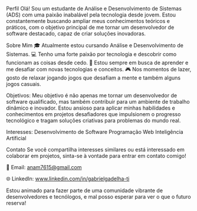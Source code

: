 Perfil
Olá! Sou um estudante de Análise e Desenvolvimento de Sistemas (ADS) com uma paixão inabalável pela tecnologia desde jovem. Estou constantemente buscando ampliar meus conhecimentos teóricos e práticos,
com o objetivo principal de me tornar um desenvolvedor de software destacado, capaz de criar soluções inovadoras.

Sobre Mim
🎓 Atualmente estou cursando Análise e Desenvolvimento de Sistemas.
💻 Tenho uma forte paixão por tecnologia e descobrir como funcionam as coisas desde cedo.
🚀 Estou sempre em busca de aprender e me desafiar com novas tecnologias e conceitos.
🎮 Nos momentos de lazer, gosto de relaxar jogando jogos que desafiam a mente e também alguns jogos casuais.

Objetivos:
Meu objetivo é não apenas me tornar um desenvolvedor de software qualificado, mas também contribuir para um ambiente de trabalho dinâmico e inovador. 
Estou ansioso para aplicar minhas habilidades e conhecimentos em projetos desafiadores que impulsionem o progresso tecnológico e tragam soluções criativas para problemas do mundo real.

Interesses:
Desenvolvimento de Software
Programação Web
Inteligência Artificial


Contato
Se você compartilha interesses similares ou está interessado em colaborar em projetos, sinta-se à vontade para entrar em contato comigo!

📧 Email: anam7615@gmail.com

🌐 LinkedIn: www.linkedin.com/in/gabrielgadelha-ti

Estou animado para fazer parte de uma comunidade vibrante de desenvolvedores e tecnólogos, e mal posso esperar para ver o que o futuro reserva!






